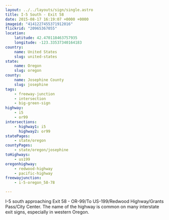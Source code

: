 ```yaml
---
layout: ../../layouts/sign/single.astro
title: I-5 South - Exit 58
date: 2015-08-17 16:19:07 +0000 +0000
imageid: "4141227455371912016"
flickrid: "20965367055"
location:
    latitude: 42.470118463757935
    longitude: -123.33537340164183
country:
    name: United States
    slug: united-states
state:
    name: Oregon
    slug: oregon
county:
    name: Josephine County
    slug: josephine
tags:
    - freeway-junction
    - intersection
    - big-green-sign
highway:
    - i5
    - or99
intersections:
    - highway1: i5
      highway2: or99
statePages:
    - state/oregon
countyPages:
    - state/oregon/josephine
toHighways:
    - us199
oregonhighway:
    - redwood-highway
    - pacific-highway
freewayjunction:
    - i-5-oregon_58-78

---
```

I-5 south approaching Exit 58 - OR-99/To US-199/Redwood Highway/Grants Pass/City Center.  The name of the highway is common on many interstate exit signs, especially in western Oregon.
